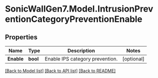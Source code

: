# SonicWallGen7.Model.IntrusionPreventionCategoryPreventionEnable

## Properties

Name | Type | Description | Notes
------------ | ------------- | ------------- | -------------
**Enable** | **bool** | Enable IPS category prevention. | [optional] 

[[Back to Model list]](../README.md#documentation-for-models) [[Back to API list]](../README.md#documentation-for-api-endpoints) [[Back to README]](../README.md)

